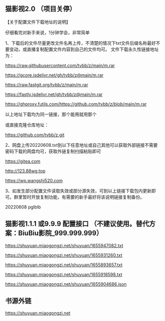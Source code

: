 ## 猫影视2.0 （项目关停）

【关于配置文件下载地址的说明】

仔细看完对新手来说，1分钟学会，非常简单

1、下载后的文件尽量更改文件名再上传，不清楚的情况下txt文件后缀名称最好不要变动，或直播复制配置文件内容到自己的文件均可。 文件下载永久性链接地址为：

https://raw.githubusercontent.com/tvbb/z/main/m.rar

https://gcore.jsdelivr.net/gh/tvbb/z@main/m.rar

https://raw.fastgit.org/tvbb/z/main/m.rar

https://fastly.jsdelivr.net/gh/tvbb/z@main/m.rar

https://ghproxy.futils.com/https://github.com/tvbb/z/blob/main/m.rar

以上地址下载均为同一链接，那个能用就用那个

或直接克隆仓库地址：

https://github.com/tvbb/z.git

2、网盘上传20220608.txt到以下任意地址或自己其他可以获取外部链接不需要密码下载的网盘均可，获取外链复制扫描粘贴即可

https://gitea.com

http://123.88wg.top

https://wp.wangshi520.com

3、如发生部分配置文件读取失效或部分源失效，可到以上链接下载包内更新即可。群里暂时开放复制功能，有需要的新手最好将该说明链接复制备份。

20220608
pglblb

## 猫影视1.1.1 或9.9.9 配置接口 （不建议使用。替代方案：BiuBiu影院_999.999.999）

https://shuyuan.miaogongzi.net/shuyuan/1655947082.txt

https://shuyuan.miaogongzi.net/shuyuan/1655931260.txt

https://shuyuan.miaogongzi.net/shuyuan/1655893657.txt

https://shuyuan.miaogongzi.net/shuyuan/1655918598.txt

https://shuyuan.miaogongzi.net/shuyuan/1655904686.json

## 书源外链

https://shuyuan.miaogongzi.net
